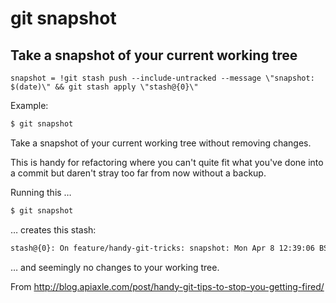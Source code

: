 # git snapshot

## Take a snapshot of your current working tree

```gitconfig
snapshot = !git stash push --include-untracked --message \"snapshot: $(date)\" && git stash apply \"stash@{0}\"
```

Example:

```sh
$ git snapshot
```

Take a snapshot of your current working tree without removing changes.

This is handy for refactoring where you can't quite fit what you've done
into a commit but daren't stray too far from now without a backup.

Running this …

```sh
$ git snapshot
```

… creates this stash:

```sh
stash@{0}: On feature/handy-git-tricks: snapshot: Mon Apr 8 12:39:06 BST 2013
```

… and seemingly no changes to your working tree.

From http://blog.apiaxle.com/post/handy-git-tips-to-stop-you-getting-fired/

